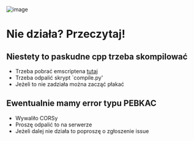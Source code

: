 ![image](https://github.com/user-attachments/assets/c0b0c966-1900-4ad0-937f-25f075c74d52)

# Nie działa? Przeczytaj!
## Niestety to paskudne cpp trzeba skompilować
- Trzeba pobrać emscriptena [tutaj](https://emscripten.org/docs/getting_started/downloads.html)
- Trzeba odpalić skrypt `compile.py'
- Jeżeli to nie zadziała można zacząć płakać

## Ewentualnie mamy error typu PEBKAC
- Wywaliło CORSy
- Proszę odpalić to na serwerze
- Jeżeli dalej nie działa to poproszę o zgłoszenie issue
